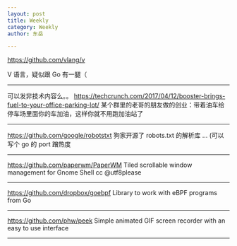 ```yaml
---
layout: post
title: Weekly
category: Weekly
author: 东岳

---
```


https://github.com/vlang/v

V 语言，疑似跟 Go 有一腿（

***

可以发非技术内容么。。
https://techcrunch.com/2017/04/12/booster-brings-fuel-to-your-office-parking-lot/
某个群里的老哥的朋友做的创业：带着油车给停车场里面你的车加油，这样你就不用跑加油站了

***

https://github.com/google/robotstxt 狗家开源了 robots.txt 的解析库 ... (可以写个 go 的 port 蹭热度

***

https://github.com/paperwm/PaperWM Tiled scrollable window management for Gnome Shell cc @utf8please 

***

https://github.com/dropbox/goebpf Library to work with eBPF programs from Go

***

https://github.com/phw/peek 
Simple animated GIF screen recorder with an easy to use interface


***


